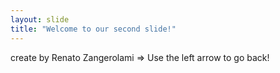 ```yaml
---
layout: slide
title: "Welcome to our second slide!"
---
```

create by Renato Zangerolami =>
Use the left arrow to go back!
